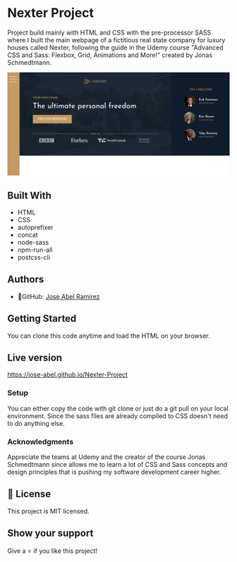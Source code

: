 # Nexter Project

Project build mainly with HTML and CSS with the pre-processor SASS where I built the main webpage of a fictitious real state company for luxury houses called Nexter, following the guide in the Udemy course "Advanced CSS and Sass: Flexbox, Grid, Animations and More!" created by Jonas Schmedtmann.

![screenshot](./app_screenshot.png)


## Built With
- HTML
- CSS
- autoprefixer
- concat
- node-sass
- npm-run-all
- postcss-cli

## Authors

- 👤GitHub: [Jose Abel Ramirez](https://github.com/jose-Abel)

## Getting Started
You can clone this code anytime and load the HTML on your browser.

## Live version
https://jose-abel.github.io/Nexter-Project


### Setup
You can either copy the code with git clone or just do a git pull on your local environment. Since the sass files are already compiled to CSS doesn't need to do anything else.


### Acknowledgments
Appreciate the teams at Udemy and the creator of the course Jonas Schmedtmann since allows me to learn a lot of CSS and Sass concepts and design principles that is pushing my software development career higher.


## 📝 License
This project is MIT licensed.


## Show your support
Give a ⭐️ if you like this project!